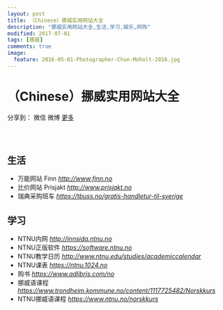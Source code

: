 ```yaml
---
layout: post
title: （Chinese）挪威实用网站大全
description: "挪威实用网站大全,生活,学习,娱乐,网购"
modified: 2017-07-01
tags: [挪威]
comments: true
image:
  feature: 2016-05-01-Photographer-Chun-Moholt-2016.jpg
---
```


# （Chinese）挪威实用网站大全

<div id="ckepop">
<span class="jiathis_txt">分享到：</span>
<a class="jiathis_button_weixin">微信</a>
<a class="jiathis_button_tsina">微博</a>
<a href="http://www.jiathis.com/share?uid=2074997"  class="jiathis jiathis_txt jiathis_separator jtico jtico_jiathis" target="_blank">更多</a></div>
<script type="text/javascript" src="http://v3.jiathis.com/code/jia.js?uid=2074997" charset="utf-8"></script>


### &nbsp;

## 生活

* 万能网站 Finn *<a href="http://www.finn.no" target="_blank">http://www.finn.no</a>*
* 比价网站 Prisjakt *<a href="http://www.prisjakt.no" target="_blank">http://www.prisjakt.no</a>*
* 瑞典采购班车 *<a href="https://tbuss.no/gratis-handletur-til-sverige" target="_blank">https://tbuss.no/gratis-handletur-til-sverige</a>*



## 学习

* NTNU内网 *<a href="http://innsida.ntnu.no" target="_blank">http://innsida.ntnu.no</a>*
* NTNU正版软件 *<a href="https://software.ntnu.no" target="_blank">https://software.ntnu.no</a>*
* NTNU教学日历 *<a href="http://www.ntnu.edu/studies/academiccalendar" target="_blank">http://www.ntnu.edu/studies/academiccalendar</a>*
* NTNU课表 *<a href="https://ntnu.1024.no" target="_blank">https://ntnu.1024.no</a>*
* 购书 *<a href="https://www.adlibris.com/no" target="_blank">https://www.adlibris.com/no</a>*
* 挪威语课程 *<a href="https://www.trondheim.kommune.no/content/1117725482/Norskkurs" target="_blank">https://www.trondheim.kommune.no/content/1117725482/Norskkurs</a>*
* NTNU挪威语课程 *<a href="https://www.ntnu.no/norskkurs" target="_blank">https://www.ntnu.no/norskkurs</a>*
